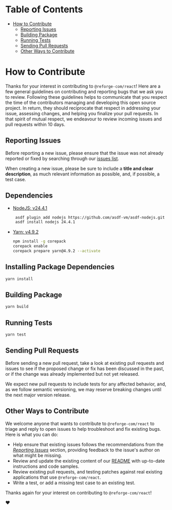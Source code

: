 # Table of Contents

- [How to Contribute](#how-to-contribute)
  - [Reporting Issues](#reporting-issues)
  - [Building Package](#building-package)
  - [Running Tests](#running-tests)
  - [Sending Pull Requests](#sending-pull-requests)
  - [Other Ways to Contribute](#other-ways-to-contribute)

# How to Contribute

Thanks for your interest in contributing to `@reforge-com/react`! Here are a few general guidelines
on contributing and reporting bugs that we ask you to review. Following these guidelines helps to
communicate that you respect the time of the contributors managing and developing this open source
project. In return, they should reciprocate that respect in addressing your issue, assessing
changes, and helping you finalize your pull requests. In that spirit of mutual respect, we endeavour
to review incoming issues and pull requests within 10 days.

## Reporting Issues

Before reporting a new issue, please ensure that the issue was not already reported or fixed by
searching through our [issues list](https://github.com/reforgehq/sdk-react/issues).

When creating a new issue, please be sure to include a **title and clear description**, as much
relevant information as possible, and, if possible, a test case.

## Dependencies

- [NodeJS: v24.4.1](https://github.com/asdf-vm/asdf-nodejs)

  ```sh
   asdf plugin add nodejs https://github.com/asdf-vm/asdf-nodejs.git
   asdf install nodejs 24.4.1
  ```

- [Yarn: v4.9.2](https://yarnpkg.com/getting-started/install)

  ```sh
  npm install -g corepack
  corepack enable
  corepack prepare yarn@4.9.2 --activate
  ```

## Installing Package Dependencies

```sh
yarn install
```

## Building Package

```sh
yarn build
```

## Running Tests

```sh
yarn test
```

## Sending Pull Requests

Before sending a new pull request, take a look at existing pull requests and issues to see if the
proposed change or fix has been discussed in the past, or if the change was already implemented but
not yet released.

We expect new pull requests to include tests for any affected behavior, and, as we follow semantic
versioning, we may reserve breaking changes until the next major version release.

## Other Ways to Contribute

We welcome anyone that wants to contribute to `@reforge-com/react` to triage and reply to open
issues to help troubleshoot and fix existing bugs. Here is what you can do:

- Help ensure that existing issues follows the recommendations from the
  _[Reporting Issues](#reporting-issues)_ section, providing feedback to the issue's author on what
  might be missing.
- Review and update the existing content of our [README](./README.md) with up-to-date instructions
  and code samples.
- Review existing pull requests, and testing patches against real existing applications that use
  `@reforge-com/react`.
- Write a test, or add a missing test case to an existing test.

Thanks again for your interest on contributing to `@reforge-com/react`!

:heart:
